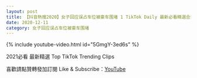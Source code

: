 ```yaml
---
layout: post
title: 【抖音熱搜2020】女子回应误占车位被豪车围堵 1 TikTok Daily 最新必看精選合集2020 12 11
date: 2020-12-11
category: 女子回应误占车位被豪车围堵
---
```


{% include youtube-video.html id="5GmgY-3ed6s" %}

2021必看 最新精選 Top TikTok Trending Clips

喜歡請點贊轉發加訂閱 Like & Subscribe：[YouTube](https://www.youtube.com/channel/UCAoR7VcanIPd04uEq_GIylA/videos)

